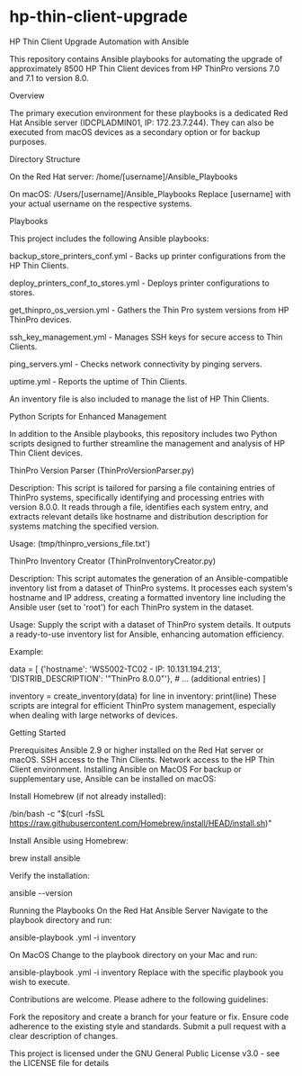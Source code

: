 # hp-thin-client-upgrade

HP Thin Client Upgrade Automation with Ansible

This repository contains Ansible playbooks for automating the upgrade of approximately 8500 HP Thin Client devices from HP ThinPro versions 7.0 and 7.1 to version 8.0.

Overview

The primary execution environment for these playbooks is a dedicated Red Hat Ansible server (IDCPLADMIN01, IP: 172.23.7.244). They can also be executed from macOS devices as a secondary option or for backup purposes.


Directory Structure

On the Red Hat server: /home/[username]/Ansible_Playbooks

On macOS: /Users/[username]/Ansible_Playbooks
Replace [username] with your actual username on the respective systems.


Playbooks

This project includes the following Ansible playbooks:

backup_store_printers_conf.yml - Backs up printer configurations from the HP Thin Clients.

deploy_printers_conf_to_stores.yml - Deploys printer configurations to stores.

get_thinpro_os_version.yml - Gathers the Thin Pro system versions from HP ThinPro devices.

ssh_key_management.yml - Manages SSH keys for secure access to Thin Clients.

ping_servers.yml - Checks network connectivity by pinging servers.

uptime.yml - Reports the uptime of Thin Clients.

An inventory file is also included to manage the list of HP Thin Clients.




Python Scripts for Enhanced Management

In addition to the Ansible playbooks, this repository includes two Python scripts designed to further streamline the management and analysis of HP Thin Client devices.

ThinPro Version Parser (ThinProVersionParser.py)

Description: This script is tailored for parsing a file containing entries of ThinPro systems, specifically identifying and processing entries with version 8.0.0. It reads through a file, identifies each system entry, and extracts relevant details like hostname and distribution description for systems matching the specified version.

Usage: (tmp/thinpro_versions_file.txt') 

ThinPro Inventory Creator (ThinProInventoryCreator.py)

Description: This script automates the generation of an Ansible-compatible inventory list from a dataset of ThinPro systems. It processes each system's hostname and IP address, creating a formatted inventory line including the Ansible user (set to 'root') for each ThinPro system in the dataset.

Usage: Supply the script with a dataset of ThinPro system details. It outputs a ready-to-use inventory list for Ansible, enhancing automation efficiency.


Example:

data = [
    {'hostname': 'WS5002-TC02 - IP: 10.131.194.213', 'DISTRIB_DESCRIPTION': '"ThinPro 8.0.0"'},
    # ... (additional entries)
]

inventory = create_inventory(data)
for line in inventory:
    print(line)
These scripts are integral for efficient ThinPro system management, especially when dealing with large networks of devices.




Getting Started

Prerequisites
Ansible 2.9 or higher installed on the Red Hat server or macOS.
SSH access to the Thin Clients.
Network access to the HP Thin Client environment.
Installing Ansible on MacOS
For backup or supplementary use, Ansible can be installed on macOS:

Install Homebrew (if not already installed):

/bin/bash -c "$(curl -fsSL https://raw.githubusercontent.com/Homebrew/install/HEAD/install.sh)"

Install Ansible using Homebrew:

brew install ansible

Verify the installation:

ansible --version

Running the Playbooks
On the Red Hat Ansible Server
Navigate to the playbook directory and run:

ansible-playbook <playbook-name>.yml -i inventory

On MacOS
Change to the playbook directory on your Mac and run:

ansible-playbook <playbook-name>.yml -i inventory
Replace <playbook-name> with the specific playbook you wish to execute.

Contributions are welcome. Please adhere to the following guidelines:

Fork the repository and create a branch for your feature or fix.
Ensure code adherence to the existing style and standards.
Submit a pull request with a clear description of changes.

This project is licensed under the GNU General Public License v3.0 - see the LICENSE file for details
